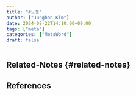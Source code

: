 ```yaml
---
title: "#노동"
author: ["Junghan Kim"]
date: 2024-08-22T14:10:00+09:00
tags: ["meta"]
categories: ["MetaWord"]
draft: false
---
```


## Related-Notes {#related-notes}

## References

<style>.csl-entry{text-indent: -1.5em; margin-left: 1.5em;}</style><div class="csl-bib-body">
</div>
